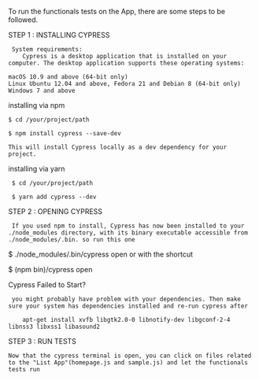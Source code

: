 To run the functionals tests on the App, there are some steps to be followed.

   STEP 1 : INSTALLING CYPRESS
      
     System requirements:
        Cypress is a desktop application that is installed on your computer. The desktop application supports these operating systems:

    macOS 10.9 and above (64-bit only)
    Linux Ubuntu 12.04 and above, Fedora 21 and Debian 8 (64-bit only)
    Windows 7 and above

   installing via npm
    
    $ cd /your/project/path

    $ npm install cypress --save-dev

    This will install Cypress locally as a dev dependency for your project.

   installing via yarn

     $ cd /your/project/path

     $ yarn add cypress --dev

 STEP 2 : OPENING CYPRESS

     If you used npm to install, Cypress has now been installed to your ./node_modules directory, with its binary executable accessible from ./node_modules/.bin. so run this one

   $ ./node_modules/.bin/cypress open
         or with the shortcut

   $ (npm bin)/cypress open

     
   Cypress Failed to Start?

     you might probably have problem with your dependencies. Then make sure your system has dependencies installed and re-run cypress after
   
        apt-get install xvfb libgtk2.0-0 libnotify-dev libgconf-2-4 libnss3 libxss1 libasound2

 STEP 3 : RUN TESTS

    Now that the cypress terminal is open, you can click on files related to the "List App"(homepage.js and sample.js) and let the functionals tests run


